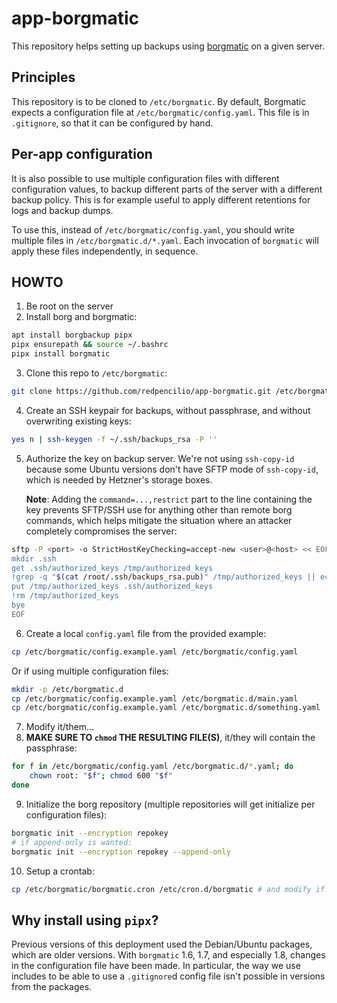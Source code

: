 # app-borgmatic

This repository helps setting up backups using [borgmatic](https://torsion.org/borgmatic/) on a given server.

## Principles

This repository is to be cloned to `/etc/borgmatic`.
By default, Borgmatic expects a configuration file at `/etc/borgmatic/config.yaml`.
This file is in `.gitignore`, so that it can be configured by hand.

## Per-app configuration

It is also possible to use multiple configuration files with different configuration values, to backup different parts of the server with a different backup policy.
This is for example useful to apply different retentions for logs and backup dumps.

To use this, instead of `/etc/borgmatic/config.yaml`, you should write multiple files in `/etc/borgmatic.d/*.yaml`.
Each invocation of `borgmatic` will apply these files independently, in sequence.

## HOWTO

1. Be root on the server
2. Install borg and borgmatic:
```sh
apt install borgbackup pipx
pipx ensurepath && source ~/.bashrc
pipx install borgmatic
```
3. Clone this repo to `/etc/borgmatic`:
```sh
git clone https://github.com/redpencilio/app-borgmatic.git /etc/borgmatic
```
4. Create an SSH keypair for backups, without passphrase, and without overwriting existing keys:
```sh
yes n | ssh-keygen -f ~/.ssh/backups_rsa -P ''
```
5. Authorize the key on backup server.
   We're not using `ssh-copy-id` because some Ubuntu versions don't have SFTP mode of
   `ssh-copy-id`, which is needed by Hetzner's storage boxes.

   **Note**: Adding the `command=...,restrict` part to the line containing the key prevents SFTP/SSH use for anything other than remote borg commands, which helps mitigate the situation where an attacker completely compromises the server:
```sh
sftp -P <port> -o StrictHostKeyChecking=accept-new <user>@<host> << EOF
mkdir .ssh
get .ssh/authorized_keys /tmp/authorized_keys
!grep -q "$(cat /root/.ssh/backups_rsa.pub)" /tmp/authorized_keys || echo 'command="borg serve --umask=077 --info",restrict' $(cat /root/.ssh/backups_rsa.pub) >> /tmp/authorized_keys
put /tmp/authorized_keys .ssh/authorized_keys
!rm /tmp/authorized_keys
bye
EOF
```
6. Create a local `config.yaml` file from the provided example:
```sh
cp /etc/borgmatic/config.example.yaml /etc/borgmatic/config.yaml
```
   Or if using multiple configuration files:
```sh
mkdir -p /etc/borgmatic.d
cp /etc/borgmatic/config.example.yaml /etc/borgmatic.d/main.yaml
cp /etc/borgmatic/config.example.yaml /etc/borgmatic.d/something.yaml
```
7. Modify it/them...
8. **MAKE SURE TO `chmod` THE RESULTING FILE(S)**, it/they will contain the passphrase:
```sh
for f in /etc/borgmatic/config.yaml /etc/borgmatic.d/*.yaml; do
    chown root: "$f"; chmod 600 "$f"
done
```
9. Initialize the borg repository (multiple repositories will get initialize per configuration files):
```sh
borgmatic init --encryption repokey
# if append-only is wanted:
borgmatic init --encryption repokey --append-only
```
10. Setup a crontab:
```sh
cp /etc/borgmatic/borgmatic.cron /etc/cron.d/borgmatic # and modify if needed
```

## Why install using `pipx`?

Previous versions of this deployment used the Debian/Ubuntu packages, which are older versions.
With `borgmatic` 1.6, 1.7, and especially 1.8, changes in the configuration file have been made.
In particular, the way we use includes to be able to use a `.gitignore`d config file isn't possible in versions from the packages.

